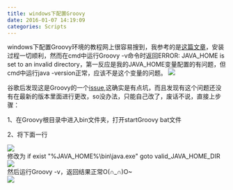 ```yaml
---
title: windows下配置Groovy
date: 2016-01-07 14:19:09
categories: Scripts
---
```

windows下配置Groovy环境的教程网上很容易搜到，我参考的是[这篇文章](http://www.jianshu.com/p/777cc61a6202)，安装过程一切顺利，然而在cmd中运行Groovy -v命令时返回ERROR: JAVA_HOME is set to an invalid directory，第一反应是我的JAVA_HOME变量配置的有问题，但cmd中运行java -version正常，应该不是这个变量的问题。
![](http://i.imgur.com/Vp0QM99.jpg)

谷歌后发现这是Groovy的一个[issue](https://issues.apache.org/jira/browse/GROOVY-6023),这确实是有点坑，而且发现有这个问题还没有在最新的版本里面进行更改，so没办法，只能自己改了，废话不说，直接上步骤：

1、在Groovy根目录中进入bin文件夹，打开startGroovy bat文件  

2、将下面一行  

  ![](http://i.imgur.com/EleLUen.jpg)  
  修改为 if exist "%JAVA_HOME%\bin\java.exe" goto valid_JAVA_HOME_DIR  
  ![](http://i.imgur.com/McMpCKt.jpg)  
然后运行Groovy -v，返回结果正常O(∩_∩)O~  
  ![](http://i.imgur.com/1r8NUSD.jpg)